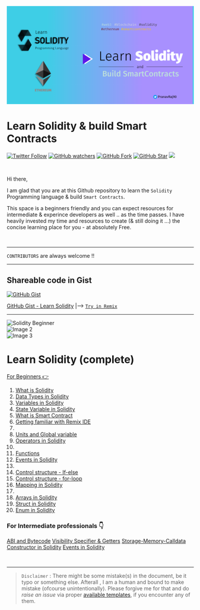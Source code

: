 <img src="/Tutorials/header-images/0-OG-Learn-solidity.png" width="630" title="Learn solidity">

<h1 align="left"> Learn Solidity & build Smart Contracts </h1>

[<img alt="Twitter Follow" src="https://img.shields.io/twitter/follow/PranavRaj90?style=social">](https://twitter.com/intent/follow?screen_name=PranavRaj90)
[<img alt="GitHub watchers" src="https://img.shields.io/github/watchers/raj-pranav/learn-solidity?label=Learn%20Solidity&style=social">](https://github.com/raj-pranav/learn-solidity/)
[<img alt="GitHub Fork" src="https://img.shields.io/github/forks/raj-pranav/learn-solidity?color=silver">](https://img.shields.io/github/forks/raj-pranav/learn-solidity)
[<img alt="GitHub Star" src="https://img.shields.io/github/stars/raj-pranav?affiliations=OWNER&logoColor=%2317e862&style=social">](https://github.com/raj-pranav/learn-solidity/stargazers)
![](https://komarev.com/ghpvc/?username=raj-pranav&color=blue)

<br>


Hi there,

I am glad that you are at this Github repository to learn the `Solidity` Programming language & build `Smart Contracts`.

This space is a beginners friendly and you can expect resources for intermediate & experince developers as well .. as the time passes. I have heavily invested my time and resources to create (& still doing it ...) the concise learning place for you - at absolutely Free.

<br>

---

`CONTRIBUTORS` are always welcome !!

---


## Shareable code in Gist
[<img alt="GitHub Gist" src="https://img.shields.io/badge/Github-Gist-Black?style=social&logo=GitHub">](https://gist.github.com/raj-pranav)

[GitHub Gist - Learn Solidity](https://gist.github.com/raj-pranav)  |-->   [`Try in Remix`](https://remix.ethereum.org/)

---


<div class="row">
  <div class="column">
    <img src="https://user-images.githubusercontent.com/48473708/229770044-491678a6-371f-4d46-9490-c2d5d34f5069.png" alt="Solidity Beginner" width="200">
  </div>
  <div class="column">
    <img src="image2.jpg" alt="Image 2">
  </div>
  <div class="column">
    <img src="image3.jpg" alt="Image 3">
  </div>
</div>


# Learn Solidity (complete)

[For Beginners 👉](/Tutorials/Beginners/solidity-beginners-TC.md)

1. [What is Solidity](https://github.com/raj-pranav/learn-solidity/blob/main/Tutorials/Beginners/1-What_is_Solidity.md)
2. [Data Types in Solidity](https://github.com/raj-pranav/learn-solidity/blob/main/Tutorials/Beginners/2-Data_types_solidity.md)
3. [Variables in Solidity](https://github.com/raj-pranav/learn-solidity/blob/main/Tutorials/Beginners/2.1-Variables_in_solidity.md)
4. [State Variable in Solidity](https://github.com/raj-pranav/learn-solidity/blob/main/Tutorials/Beginners/3-State_variable_solidity.md)
5. [What is Smart Contract](https://github.com/raj-pranav/learn-solidity/blob/main/Tutorials/Beginners/4-what-is-a-Smart_contract.md)
6. [Getting familiar with Remix IDE](https://github.com/raj-pranav/learn-solidity/blob/main/Tutorials/Beginners/5-Getting-familiar-with-Remix-IDE.md)
7. 
8. [Units and Global variable](https://github.com/raj-pranav/learn-solidity/blob/main/Tutorials/Beginners/7-Units-and-global-variable.md)
9. [Operators in Solidity](https://github.com/raj-pranav/learn-solidity/blob/main/Tutorials/Beginners/8-Operators-in-solidity.md)
10. 
11. [Functions](https://github.com/raj-pranav/learn-solidity/blob/main/Tutorials/Beginners/10-Functions-in-solidity.md)
12. [Events in Solidity](https://github.com/raj-pranav/learn-solidity/blob/main/Tutorials/Beginners/11-Events-in-Solidity.md)
13. 
14. [Control structure - If-else](https://github.com/raj-pranav/learn-solidity/blob/main/Tutorials/Beginners/13-if-else_if-else_control_structure.md)
15. [Control structure - for-loop](https://github.com/raj-pranav/learn-solidity/blob/main/Tutorials/Beginners/14-for-loop-in-solidity.md)
16. [Mapping in Solidity](https://github.com/raj-pranav/learn-solidity/blob/main/Tutorials/Beginners/15-Mapping-in-solidity.md)
17. 
18. [Arrays in Solidity](https://github.com/raj-pranav/learn-solidity/blob/main/Tutorials/Beginners/17-arrays-in-solidity.md)
19. [Struct in Solidity](https://github.com/raj-pranav/learn-solidity/blob/main/Tutorials/Beginners/18-struct-in-solidity.md)
20. [Enum in Solidity](https://github.com/raj-pranav/learn-solidity/blob/main/Tutorials/Beginners/19-Enum-in-solidity.md)

### For Intermediate professionals 👇

[ABI and Bytecode](https://github.com/raj-pranav/learn-solidity/blob/main/Tutorials/Beginners/6-ABI-and-Bytecode-from-solidity-compiler.md)
[Visibility Specifier & Getters](https://github.com/raj-pranav/learn-solidity/blob/main/Tutorials/Beginners/9-Visibility-specifiers_and-getters.md)
[Storage-Memory-Calldata](https://github.com/raj-pranav/learn-solidity/blob/main/Tutorials/Beginners/16-strorage-memory-calldata.md)
[Constructor in Solidity](https://github.com/raj-pranav/learn-solidity/blob/main/Tutorials/Beginners/12-Constructor-in-solidity.md)
[Events in Solidity](https://aipython.in)



<br>

---

> `Disclaimer` : There might be some mistake(s) in the document, be it typo or something else. Afterall , I am a human and bound to make mistake (ofcourse unintentionally). Please forgive me for that and do *raise an issue* via proper [available templates](https://github.com/raj-pranav/learn-solidity/tree/main/.github/ISSUE_TEMPLATE), if you encounter any of them.
